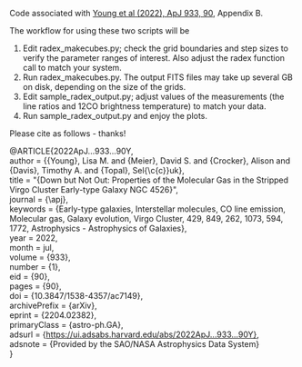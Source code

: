 Code associated with [Young et al (2022), ApJ 933, 90](https://ui.adsabs.harvard.edu/abs/2022ApJ...933...90Y/abstract), Appendix B.

The workflow for using these two scripts will be
1. Edit radex_makecubes.py; check the grid boundaries and step sizes to verify the parameter ranges of interest.
   Also adjust the radex function call to match your system.
2. Run radex_makecubes.py.  The output FITS files may take up several GB on disk, depending on the size of the grids.
3. Edit sample_radex_output.py; adjust values of the measurements (the line ratios and 12CO brightness
    temperature) to match your data.
4. Run sample_radex_output.py and enjoy the plots.



Please cite as follows - thanks!

@ARTICLE{2022ApJ...933...90Y,  
       author = {{Young}, Lisa M. and {Meier}, David S. and {Crocker}, Alison and {Davis}, Timothy A. and {Topal}, Sel{\c{c}}uk},  
        title = "{Down but Not Out: Properties of the Molecular Gas in the Stripped Virgo Cluster Early-type Galaxy NGC 4526}",  
      journal = {\apj},  
     keywords = {Early-type galaxies, Interstellar molecules, CO line emission, Molecular gas, Galaxy evolution, Virgo Cluster, 429, 849, 262, 1073, 594, 1772, Astrophysics - Astrophysics of Galaxies},  
         year = 2022,  
        month = jul,  
       volume = {933},  
       number = {1},  
          eid = {90},  
        pages = {90},  
          doi = {10.3847/1538-4357/ac7149},  
archivePrefix = {arXiv},  
       eprint = {2204.02382},  
 primaryClass = {astro-ph.GA},  
       adsurl = {https://ui.adsabs.harvard.edu/abs/2022ApJ...933...90Y},  
      adsnote = {Provided by the SAO/NASA Astrophysics Data System}  
}

